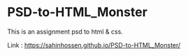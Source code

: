 # PSD-to-HTML_Monster
This is an assignment psd to html &amp; css.

Link : https://sahinhossen.github.io/PSD-to-HTML_Monster/
